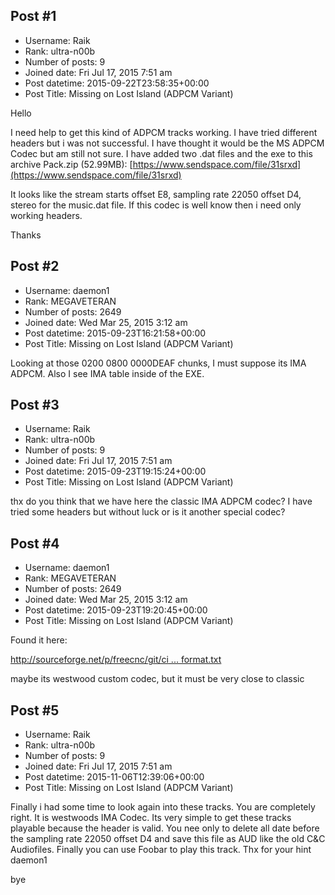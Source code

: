 ## Post #1
- Username: Raik
- Rank: ultra-n00b
- Number of posts: 9
- Joined date: Fri Jul 17, 2015 7:51 am
- Post datetime: 2015-09-22T23:58:35+00:00
- Post Title: Missing on Lost Island (ADPCM Variant)

Hello

I need help to get this kind of ADPCM tracks working. I have tried different headers but i was not successful. I have thought it would be the MS ADPCM Codec but am still not sure. I have added two .dat files and the exe to this archive Pack.zip (52.99MB): [https://www.sendspace.com/file/31srxd](https://www.sendspace.com/file/31srxd)

It looks like the stream starts offset E8, sampling rate 22050 offset D4, stereo for the music.dat file. If this codec is well know then i need only working headers.

Thanks
## Post #2
- Username: daemon1
- Rank: MEGAVETERAN
- Number of posts: 2649
- Joined date: Wed Mar 25, 2015 3:12 am
- Post datetime: 2015-09-23T16:21:58+00:00
- Post Title: Missing on Lost Island (ADPCM Variant)

Looking at those 0200 0800 0000DEAF chunks, I must suppose its IMA ADPCM. Also I see IMA table inside of the EXE.
## Post #3
- Username: Raik
- Rank: ultra-n00b
- Number of posts: 9
- Joined date: Fri Jul 17, 2015 7:51 am
- Post datetime: 2015-09-23T19:15:24+00:00
- Post Title: Missing on Lost Island (ADPCM Variant)

thx do you think that we have here the classic IMA ADPCM codec? I have tried some headers but without luck or is it another special codec?
## Post #4
- Username: daemon1
- Rank: MEGAVETERAN
- Number of posts: 2649
- Joined date: Wed Mar 25, 2015 3:12 am
- Post datetime: 2015-09-23T19:20:45+00:00
- Post Title: Missing on Lost Island (ADPCM Variant)

Found it here: 

[http://sourceforge.net/p/freecnc/git/ci ... format.txt](http://sourceforge.net/p/freecnc/git/ci/444bf40d9c8391ecb2f8d56a3e0c4b54b30ef4ea/tree/doc/tech/aud_format.txt)

maybe its westwood custom codec, but it must be very close to classic
## Post #5
- Username: Raik
- Rank: ultra-n00b
- Number of posts: 9
- Joined date: Fri Jul 17, 2015 7:51 am
- Post datetime: 2015-11-06T12:39:06+00:00
- Post Title: Missing on Lost Island (ADPCM Variant)

Finally i had some time to look again into these tracks. You are completely right. It is westwoods IMA Codec. Its very simple to get these tracks playable because the header is valid. You nee only to delete all date before the sampling rate 22050 offset D4 and save this file as AUD like the old C&C Audiofiles. Finally you can use Foobar to play this track. Thx for your hint daemon1

bye
